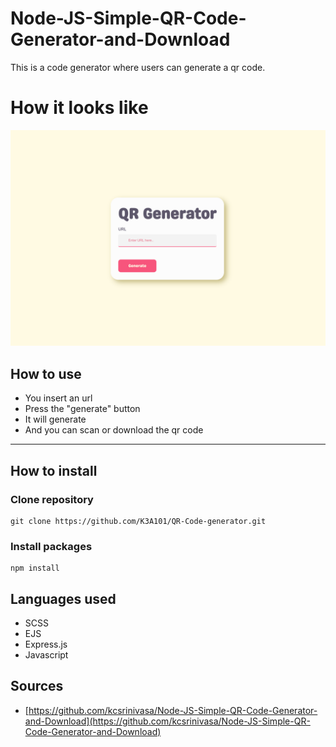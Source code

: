 # Node-JS-Simple-QR-Code-Generator-and-Download

This is a code generator where users can generate a qr code.

# How it looks like
![QR CODE Generator](./static/images/img.png)


## How to use
- You insert an url
- Press the "generate" button
- It will generate 
- And you can scan or download the qr code

---

## How to install

### Clone repository
```
git clone https://github.com/K3A101/QR-Code-generator.git
```

### Install packages

```
npm install
```


## Languages used
- SCSS
- EJS
- Express.js
- Javascript


## Sources
- [https://github.com/kcsrinivasa/Node-JS-Simple-QR-Code-Generator-and-Download](https://github.com/kcsrinivasa/Node-JS-Simple-QR-Code-Generator-and-Download)

